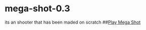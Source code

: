 # mega-shot-0.3
its an shooter that has been maded on scratch
##[Play Mega Shot](https://damirsafiulin111-blip.github.io/mega-shot-0.3/)
